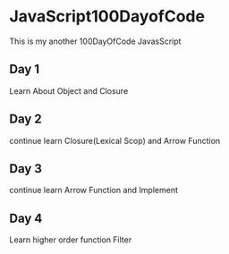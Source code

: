 # JavaScript100DayofCode

This is my another 100DayOfCode JavasScript

## Day 1

Learn About Object and Closure

## Day 2

continue learn Closure(Lexical Scop) and Arrow Function

## Day 3

continue learn Arrow Function and Implement

## Day 4

Learn higher order function
Filter
